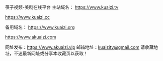筷子视频-美剧在线平台
主站域名：
https://www.kuaizi.tv

https://www.kuaizi.cc

备用域名：
https://www.kuaizi.org

https://www.akuaizi.com


网址发布：https://www.akuaizi.vip
邮箱地址：kuaizitv@gmail.com
请收藏地址，不迷最新网址或分享本收藏页以获取！
